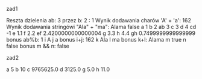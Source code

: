 zad1

Reszta dzielenia ab: 3 przez b: 2 : 1
Wynik dodawania charów 'A' + 'a': 162
Wynik dodawania stringówi "Ala" + "ma": Alama
false
a 1
b 2
ab 3
c 3
d 4
cd -1
e 1.1
f 2.2
ef 2.4200000000000004
g 3.3
h 4.4
gh 0.7499999999999999
bonus ab%b: 1
i A
j a
bonus i+j: 162
k Ala
l ma
bonus k+l: Alama
m true
n false
bonus m && n: false


zad2

a 5
b 10
c 9765625.0
d 3125.0
g 5.0
h 11.0
